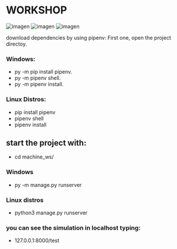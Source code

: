 # WORKSHOP
![imagen](https://user-images.githubusercontent.com/62716464/221433061-c46085ee-1d9c-4ffc-897a-e20ee42db04c.png)
![imagen](https://user-images.githubusercontent.com/62716464/221433127-576f3231-9321-4bfa-880a-e684c366dede.png)
![imagen](https://user-images.githubusercontent.com/62716464/221433146-300c85d6-7fe5-4f66-a1bb-98514a9208cf.png)

download dependencies by using pipenv:
First one, open the project directoy.

### Windows:
- py -m pip install pipenv.
- py -m pipenv shell.
- py -m pipenv install.

### Linux Distros:
- pip install pipenv
- pipenv shell
- pipenv install

## start the project with:
- cd machine_ws/

### Windows
- py -m manage.py runserver
### Linux distros
- python3 manage.py runserver

### you can see the simulation in localhost typing:
- 127.0.0.1:8000/test
